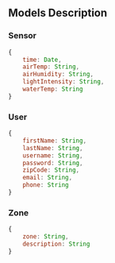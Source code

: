 ## Models Description

### Sensor
```javascript
{
    time: Date,
    airTemp: String,
    airHumidity: String,
    lightIntensity: String,
    waterTemp: String
}
```

### User
```javascript
{
    firstName: String,
    lastName: String,
    username: String,
    password: String,
    zipCode: String,
    email: String,
    phone: String
}
```

### Zone
```javascript
{
    zone: String,
    description: String
}
```